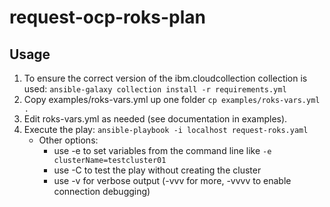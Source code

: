 # request-ocp-roks-plan

## Usage

1. To ensure the correct version of the ibm.cloudcollection collection is used: `ansible-galaxy collection install -r requirements.yml`
2. Copy examples/roks-vars.yml up one folder
   `cp examples/roks-vars.yml .`
3. Edit roks-vars.yml as needed (see documentation in examples).
4. Execute the play: `ansible-playbook -i localhost request-roks.yaml`
    * Other options:
        * use -e to set variables from the command line like `-e clusterName=testcluster01`
        * use -C to test the play without creating the cluster
        * use -v for verbose output (-vvv for more, -vvvv to enable connection debugging)

